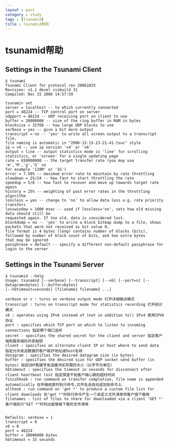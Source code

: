 ```yaml
---
layout : post
category : study
tags : [tsunamid]
title : tsunamid帮助
---
```


# tsunamid帮助<a id="sec-6" name="sec-6"></a>

## Settings in the Tsunami Client<a id="sec-6-1" name="sec-6-1"></a>

    $ tsunami
    Tsunami Client for protocol rev 20061025
    Revision: v1.1 devel cvsbuild 31
    Compiled: Dec 15 2006 14:57:59
    
    tsunami> set
    server = localhost -- to which currently connected
    port = 46224 -- TCP control port on server
    udpport = 46224 -- UDP receiving port on client to use
    buffer = 20000000 -- size of the ring buffer in RAM in bytes
    blocksize = 32768 -- how large UDP blocks to use
    verbose = yes -- give a bit more output
    transcript = no -- 'yes' to write all screen output to a transcript file,
    file naming is automatic in "2006-12-15-13-21-41.tsuc" style
    ip = v4 -- use ip version 'v4' or 'v6'
    output = line -- output statistics mode is 'line' for scrolling
    statistics, or 'screen' for a single updating page
    rate = 650000000 -- the target transfer rate (you may use 'm','M','g','G' so
    for example '128M' or '1G')
    error = 7.50% -- maximum error rate to maintain by rate throttling
    slowdown = 25/24 -- how fast to start throttling the rate
    speedup = 5/6 -- how fast to recover and move up towards target rate again
    history = 25% -- weighting of past error rates in the throttling algorithm
    lossless = yes -- change to 'no' to allow data loss e.g. rate priority transfers
    losswindow = 1000 msec -- used if lossless='no', sets how old missing data should still be 
    requested again. If too old, data is considered lost.
    blockdump = no -- 'yes' to write a block bitmap dump to a file, shows
    packets that were not received as bit value 0,
    file format is 4 bytes (long) contains number of blocks (bits),
    followed by number of block count of bits, and two extra bytes
    that may be ignored
    passphrase = default -- specify a different non-default passphrase for login to the server

## Settings in the Tsunami Server<a id="sec-6-2" name="sec-6-2"></a>

    $ tsunamid --help
    Usage: tsunamid [--verbose] [--transcript] [--v6] [--port=n] [--datagram=bytes] [--buffer=bytes]
    [--hbtimeout=seconds] [filename1 filename2 ...]
    
    verbose or v : turns on verbose output mode 打开详细输出模式
    transcript : turns on transcript mode for statistics recording 打开统计模式
    v6 : operates using IPv6 instead of (not in addition to!) IPv4 使用IPV6协议
    port : specifies which TCP port on which to listen to incoming connections 指定哪个端口监听
    secret : specifies the shared secret for the client and server 指定客户端和服务端的共享秘钥
    client : specifies an alternate client IP or host where to send data 指定允许发送数据的客户端IP地址或host名称
    datagram : specifies the desired datagram size (in bytes) 
    buffer : specifies the desired size for UDP socket send buffer (in bytes) 指定UDP套接字发送缓冲区所需的大小（以字节为单位）
    hbtimeout : specifies the timeout in seconds for disconnect after client heartbeat lost 指定探查不到客户端心跳的超时时间
    finishhook : run command on transfer completion, file name is appended automatically 在传输结束时执行命令,文件名会自动追加到命令上.
    allhook : run command on 'get *' to produce a custom file list for client downloads 在"get *"时执行命令产生一个自定义文件清单供客户端下载用
    filenames : list of files to share for downloaded via a client 'GET *' 客户端执行"GET *"时列出能够被下载的文件清单
    
    
    Defaults: verbose = 1
    transcript = 0
    v6 = 0
    port = 46224
    buffer = 20000000 bytes
    hbtimeout = 15 seconds

